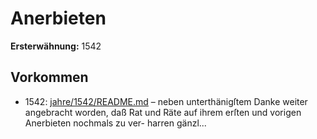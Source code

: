 # Anerbieten

**Ersterwähnung:** 1542

## Vorkommen
- 1542: [jahre/1542/README.md](../jahre/1542/README.md) – neben unterthänigſtem
Danke weiter angebracht worden, daß Rat und Räte auf
ihrem erſten und vorigen Anerbieten nochmals zu ver-
harren gänzl...
